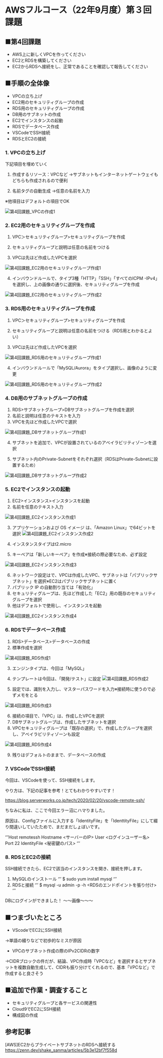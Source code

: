 # AWSフルコース（22年9月度）第３回課題

## ■第4回課題
- AWS上に新しくVPCを作ってください
- EC2とRDSを構築してください
- EC2からRDSへ接続をし、正常であることを確認して報告してください

## ■手順の全体像

- VPCの立ち上げ
- EC2用のセキュリティグループの作成
- RDS用のセキュリティグループの作成
- DB用のサブネットの作成
- EC2でインスタンスの起動
- RDSでデータベース作成
- VSCodeでSSH接続
- RDSとEC2の接続

 ### 1.  VPCの立ち上げ


下記項目を埋めていく


1.  作成するリソース：VPCなど
→サブネットもインターネットゲートウェイもどちらも作成されるので便利


2. 名前タグの自動生成
→任意の名前を入力

※他項目はデフォルトの項目でOK

![第4回課題_VPCの作成1](https://user-images.githubusercontent.com/100008521/193501164-41eec3e5-acc4-4771-914d-53b4cd0d7210.png)


 ### 2.  EC2用のセキュリティグループを作成


1. VPC＞セキュリティグループ>セキュリティグループを作成

2. セキュリティグループと説明は任意の名前をつける

3. VPCは先ほど作成したVPCを選択

![第4回課題_EC2用のセキュリティグループ作成1](https://user-images.githubusercontent.com/100008521/193501249-12685909-afb6-4884-9b25-f0e46f4629e2.png)



4. インバウンドルールで、タイプ3種「HTTP」「SSH」「すべてのICPM -IPv4」を選択し、上の画像の通りに選択後、セキュリティグループを作成

![第4回課題_EC2用のセキュリティグループ作成2](https://user-images.githubusercontent.com/100008521/193501326-ad3341b4-52b8-4898-bec2-bbe75f45afe7.png)

### 3.  RDS用のセキュリティグループを作成


1. VPC＞セキュリティグループ>セキュリティグループを作成

2. セキュリティグループと説明は任意の名前をつける（RDS用とわかるとよい）

3. VPCは先ほど作成したVPCを選択

![第4回課題_RDS用のセキュリティグループ作成1](https://user-images.githubusercontent.com/100008521/193501367-430a954d-b63d-4ff9-b8e0-f9355eff7d3e.png)

4. インバウンドルールで「MySQL/Aurora」をタイプ選択し、画像のように変更

![第4回課題_RDS用のセキュリティグループ作成2](https://user-images.githubusercontent.com/100008521/193501386-290cab22-4891-4ebb-9a2e-41e16be35edd.png)


### 4.  DB用のサブネットグループの作成

1. RDS>サブネットグループ>DBサブネットグループを作成を選択
2. 名前と説明は任意のテキストを入力
3. VPCを先ほど作成したVPCで選択

![第4回課題_DBサブネットグループ作成1](https://user-images.githubusercontent.com/100008521/193501403-ec75a6b7-662b-4fb9-8f67-00f886c8648b.png)


4. サブネットを追加で、VPCが設置されているのアベイラビリティゾーンを選択

5. サブネット内のPrivate-Subnetをそれぞれ選択（RDSはPrivate-Subnetに設置するため）

![第4回課題_DBサブネットグループ作成2](https://user-images.githubusercontent.com/100008521/193501407-419ef8d3-5769-4646-83a2-47f40e44958d.png)


### 5. EC2でインスタンスの起動

1. EC2>インスタンス>インスタンスを起動
2. 名前を任意のテキスト入力

![第4回課題_EC2インスタンス作成1](https://user-images.githubusercontent.com/100008521/193501491-3d9d30ac-b91f-4313-a330-4c0cdc38115e.png)


3. アプリケーションおよび OS イメージ は、「Amazon Linux」で64ビットを選択
![第4回課題_EC2インスタンス作成2](https://user-images.githubusercontent.com/100008521/193501487-b5cb0772-3a5a-4f31-8b46-4e72c8af6056.png)

4. インスタンスタイプはt2.micro
5. キーペアは「新しいキーペア」を作成※接続の際必要なため、必ず設定


![第4回課題_EC2インスタンス作成3](https://user-images.githubusercontent.com/100008521/193501484-86ecd7c1-98a7-4086-b51d-522b6c1a5844.png)


6. ネットワーク設定はで、VPCは作成したVPC、サブネットは「パブリックサブネット」を選択※EC2はパブリックサブネットに置く
7. パブリック IP の自動割り当ては「有効化」
8. セキュリティグループは、先ほど作成した「EC2」用の既存のセキュリティグループを選択
9. 他はデフォルトで使用し、インスタンスを起動

![第4回課題_EC2インスタンス作成4](https://user-images.githubusercontent.com/100008521/193501481-39aa52d4-b025-4ebb-8214-339f6ba80568.png)

###  6. RDSでデータベース作成

1. RDS>データベース>データベースの作成
2. 標準作成を選択

![第4回課題_RDS作成1](https://user-images.githubusercontent.com/100008521/193501718-2d2c0bc5-6108-4e81-b852-e0cd257bc5bd.png)


3. エンジンタイプは、今回は「MySQL」
4. テンプレートは今回は、「開発/テスト」に設定
![第4回課題_RDS作成2](https://user-images.githubusercontent.com/100008521/193501711-6b7fa3e6-25db-411b-875b-b524e8f4b7be.png)

5. 設定では、識別を入力し、マスターパスワードを入力※接続時に使うので必ずメモをとる

![第4回課題_RDS作成3](https://user-images.githubusercontent.com/100008521/193501700-0a1ec304-80e1-4687-aef4-f1e7f8b0b3b0.png)

6. 接続の項目で、「VPC」は、作成したVPCを選択
7. DBサブネットグループは、作成したサブネットを選択
8. VPCセキュリティグループは「既存の選択」で、作成したグループを選択し、アベイラビリティゾーンも設定


![第4回課題_RDS作成4](https://user-images.githubusercontent.com/100008521/193501695-485a3674-d815-499d-a2d2-ef9bce6dc8e9.png)

9. 残りはデフォルトのままで、データベースの作成


###  7. VSCodeでSSH接続

今回は、VSCodeを使って、SSH接続をします。

やり方は、下記の記事を参考！とてもわかりやすいです！

https://blog.serverworks.co.jp/tech/2020/02/20/vscode-remote-ssh/

ちなみに私は、ここで今回エラー沼にハマりました。

原因は、Configファイルに入力する「IdentityFile」を「IdenttityFile」にして綴り間違いしていたためで、まだまだしょぼいです。

‘’’Host remotessh
  Hostname <サーバーのIP>
  User <ログインユーザー名>
  Port 22
  IdentityFile <秘密鍵のパス>
‘’’


###  8. RDSとEC2の接続

SSH接続できたら、EC2で該当のインスタンスを開き、接続を押します。

1. MySQLのインストール
‘’’
$ sudo yum install mysql
‘’’
2. RDSと接続
‘’’
$ mysql -u admin -p -h <RDSのエンドポイントを張り付け>
‘’’

DBにログインができました！
〜〜画像〜〜〜



## ■つまづいたところ
- VScodeでEC2にSSH接続

→単語の綴りなどで初歩的なミスが原因

- VPCのサブネット作成の際のIPv2CIDRの数字

→CIDRブロックの件だが、結論、VPC作成時「VPCなど」を選択するとサブネットを複数自動生成して、CIDRも振り分けてくれるので、基本「VPCなど」で作成すると良さそう


## ■追加で作業・調査すること

- セキュリティグループと各サービスの関連性
- Cloud9でEC2にSSH接続
- 構成図の作成


## 参考記事

[AWS]EC2からプライベートサブネットのRDSへ接続する
https://zenn.dev/shake_sanma/articles/5b3e12bf7f558d

